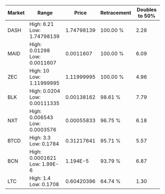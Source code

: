 | Market | Range | Price| Retracement | Doubles to 50% |
| --- | --- | --- | --- | --- |
| DASH | High: 6.21<br />Low: 1.74798139 | 1.74798139 | 100.00 % | 2.28 |
| MAID | High: 0.01298<br />Low: 0.0011607 | 0.0011607 | 100.00 % | 6.09 |
| ZEC | High: 10<br />Low: 1.11999995 | 1.11999995 | 100.00 % | 4.96 |
| BLK | High: 0.0204<br />Low: 0.00111335 | 0.00138162 | 98.61 % | 7.79 |
| NXT | High: 0.006543<br />Low: 0.0003576 | 0.00055833 | 96.75 % | 6.18 |
| BTCD | High: 3.3<br />Low: 0.1784 | 0.31217641 | 95.71 % | 5.57 |
| BCN | High: 0.0001621<br />Low: 1.99E-6 | 1.194E-5 | 93.79 % | 6.87 |
| LTC | High: 1.4<br />Low: 0.1708 | 0.60420396 | 64.74 % | 1.30 |
